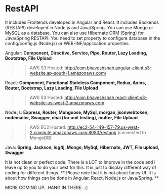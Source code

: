 # RestAPI
It includes Frontends developed in Angular and React.
It includes Backends (RESTAPI) developed in Node.js and Java/Spring. You can use Mongo or MySQL as a database. You can also use Hibernate ORM (Spring) for Java/Spring RESTAPI.
     You need to set property to configure database in the config/config.js (Node.js) or WEB-INF/application.properties. 
     
Angular:
**Component, Directive, Service, Pipe, Router, Lazy Loading, Bootstrap, File Upload**

  >> AWS S3 Hosted: http://com.bhaveshshah.angular-client.s3-website.ap-south-1.amazonaws.com/

React:
**Component, Functional Stateless Component, Redux, Axios, Router, Bootstrap, Lazy Loading, File Upload**

  >> AWS S3 Hosted: http://com.bhaveshshah.react-client.s3-website-us-west-2.amazonaws.com

Node.js:
**Express, Router, Mongoose, MySql, morgan, jsonwebtoken, nodemailer, Swagger, chai (for unit testing), multer, File Upload**

  >> AWS EC2 Hosted: http://ec2-54-149-157-79.us-west-2.compute.amazonaws.com:8080/restapi/ (connected to MongoDB)

Java:
**Spring, Jackson, log4j, Mongo, MySql, Hibernate, JWT, File upload, Swagger**


It is not clean or perfect code. There is a LOT to improve in the code and I leave up to you to do your best for this. It is just to display different way of coding for different things. ** Please note that it is not about fancy UI. It is about how things can be done in Angular, React, Node.js or Java/Spring. **

MORE COMING UP...HANG IN THERE...:)
